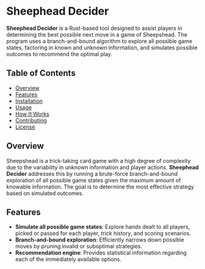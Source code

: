 # Sheephead Decider

**Sheephead Decider** is a Rust-based tool designed to assist players in determining the best possible next move in a game of Sheepshead. The program uses a branch-and-bound algorithm to explore all possible game states, factoring in known and unknown information, and simulates possible outcomes to recommend the optimal play.

## Table of Contents
- [Overview](#overview)
- [Features](#features)
- [Installation](#installation)
- [Usage](#usage)
- [How It Works](#how-it-works)
- [Contributing](#contributing)
- [License](#license)

## Overview

Sheepshead is a trick-taking card game with a high degree of complexity due to the variability in unknown information and player actions. **Sheephead Decider** addresses this by running a brute-force branch-and-bound exploration of all possible game states given the maximum amount of knowable information. The goal is to determine the most effective strategy based on simulated outcomes.

## Features
- **Simulate all possible game states**: Explore hands dealt to all players, picked or passed for each player, trick history, and scoring scenarios.
- **Branch-and-bound exploration**: Efficiently narrows down possible moves by pruning invalid or suboptimal strategies.
- **Recommendation engine**: Provides statistical information regarding each of the immediately available options.
